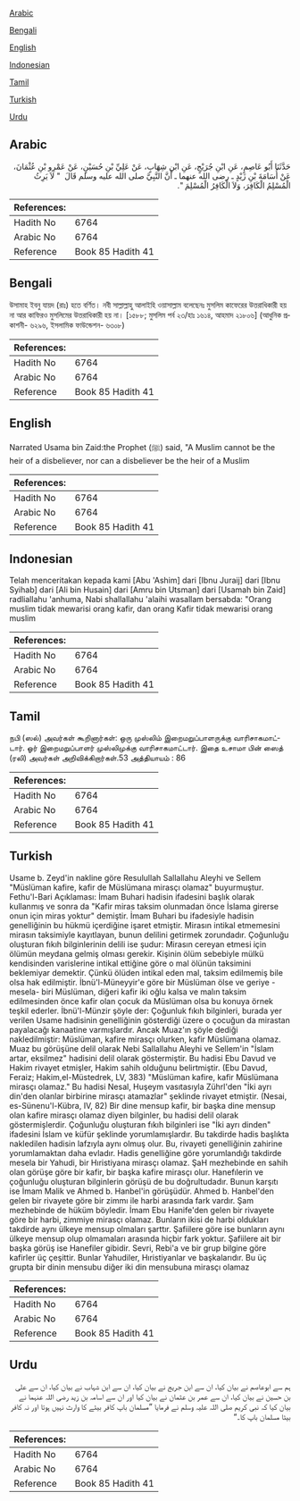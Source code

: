 [Arabic](#arabic)

[Bengali](#bengali)

[English](#english)

[Indonesian](#indonesian)

[Tamil](#tamil)

[Turkish](#turkish)

[Urdu](#urdu)

## Arabic


<div dir="rtl" lang="ar" style={{fontSize:'larger',backgroundColor:'#f8f9fa',padding:20}}>
حَدَّثَنَا أَبُو عَاصِمٍ، عَنِ ابْنِ جُرَيْجٍ، عَنِ ابْنِ شِهَابٍ، عَنْ عَلِيِّ بْنِ حُسَيْنٍ، عَنْ عَمْرِو بْنِ عُثْمَانَ، عَنْ أُسَامَةَ بْنِ زَيْدٍ ـ رضى الله عنهما ـ أَنَّ النَّبِيَّ صلى الله عليه وسلم قَالَ ‏ "‏ لاَ يَرِثُ الْمُسْلِمُ الْكَافِرَ، وَلاَ الْكَافِرُ الْمُسْلِمَ ‏"‏‏.‏
</div>
<div style={{backgroundColor:'#f8f9fa',padding:20, marginBottom: 10}}><table> <thead> <tr> <th>References:</th> <th></th> </tr> </thead> <tbody><tr><td>Hadith No</td><td>6764</td></tr><tr><td>Arabic No</td><td>6764</td></tr><tr><td>Reference</td><td>Book 85 Hadith 41</td></tr></tbody></table></div>

## Bengali


<div dir="ltr" lang="bn" style={{fontSize:'larger',backgroundColor:'#f8f9fa',padding:20}}>
উসামাহ ইবনু যায়দ (রাঃ) হতে বর্ণিত। নবী সাল্লাল্লাহু আলাইহি ওয়াসাল্লাম বলেছেনঃ মুসলিম কাফেরের উত্তরাধিকারী হয় না আর কাফিরও মুসলিমের উত্তরাধিকারী হয় না। [১৫৮৮; মুসলিম পর্ব ২৩/হাঃ ১৬১৪, আহমাদ ২১৮০৬] (আধুনিক প্রকাশনী- ৬২৯৬, ইসলামিক ফাউন্ডেশন- ৬৩০৮)
</div>
<div style={{backgroundColor:'#f8f9fa',padding:20, marginBottom: 10}}><table> <thead> <tr> <th>References:</th> <th></th> </tr> </thead> <tbody><tr><td>Hadith No</td><td>6764</td></tr><tr><td>Arabic No</td><td>6764</td></tr><tr><td>Reference</td><td>Book 85 Hadith 41</td></tr></tbody></table></div>

## English


<div dir="ltr" lang="en" style={{fontSize:'larger',backgroundColor:'#f8f9fa',padding:20}}>
Narrated Usama bin Zaid:the Prophet (ﷺ) said, "A Muslim cannot be the heir of a disbeliever, nor can a disbeliever be the heir of a Muslim
</div>
<div style={{backgroundColor:'#f8f9fa',padding:20, marginBottom: 10}}><table> <thead> <tr> <th>References:</th> <th></th> </tr> </thead> <tbody><tr><td>Hadith No</td><td>6764</td></tr><tr><td>Arabic No</td><td>6764</td></tr><tr><td>Reference</td><td>Book 85 Hadith 41</td></tr></tbody></table></div>

## Indonesian


<div dir="ltr" lang="id" style={{fontSize:'larger',backgroundColor:'#f8f9fa',padding:20}}>
Telah menceritakan kepada kami [Abu 'Ashim] dari [Ibnu Juraij] dari [Ibnu Syihab] dari [Ali bin Husain] dari [Amru bin Utsman] dari [Usamah bin Zaid] radliallahu 'anhuma, Nabi shallallahu 'alaihi wasallam bersabda: "Orang muslim tidak mewarisi orang kafir, dan orang Kafir tidak mewarisi orang muslim
</div>
<div style={{backgroundColor:'#f8f9fa',padding:20, marginBottom: 10}}><table> <thead> <tr> <th>References:</th> <th></th> </tr> </thead> <tbody><tr><td>Hadith No</td><td>6764</td></tr><tr><td>Arabic No</td><td>6764</td></tr><tr><td>Reference</td><td>Book 85 Hadith 41</td></tr></tbody></table></div>

## Tamil


<div dir="ltr" lang="ta" style={{fontSize:'larger',backgroundColor:'#f8f9fa',padding:20}}>
நபி (ஸல்) அவர்கள் கூறினார்கள்: ஒரு முஸ்லிம் இறைமறுப்பாளருக்கு வாரிசாகமாட்டார். ஓர் இறைமறுப்பாளர் முஸ்லிமுக்கு வாரிசாகமாட்டார். இதை உசாமா பின் ஸைத் (ரலி) அவர்கள் அறிவிக்கிறார்கள்.53 அத்தியாயம் : 86
</div>
<div style={{backgroundColor:'#f8f9fa',padding:20, marginBottom: 10}}><table> <thead> <tr> <th>References:</th> <th></th> </tr> </thead> <tbody><tr><td>Hadith No</td><td>6764</td></tr><tr><td>Arabic No</td><td>6764</td></tr><tr><td>Reference</td><td>Book 85 Hadith 41</td></tr></tbody></table></div>

## Turkish


<div dir="ltr" lang="tr" style={{fontSize:'larger',backgroundColor:'#f8f9fa',padding:20}}>
Usame b. Zeyd'in nakline göre Resulullah Sallallahu Aleyhi ve Sellem "Müslüman kafire, kafir de Müslümana mirasçı olamaz" buyurmuştur. Fethu'l-Bari Açıklaması: İmam Buhari hadisin ifadesini başlık olarak kullanmış ve sonra da "Kafir miras taksim olunmadan önce İslama girerse onun için miras yoktur" demiştir. İmam Buhari bu ifadesiyle hadisin genelliğinin bu hükmü içerdiğine işaret etmiştir. Mirasın intikal etmemesini mirasın taksimiyle kayıtlayan, bunun delilini getirmek zorundadır. Çoğunluğu oluşturan fıkıh bilginlerinin delili ise şudur: Mirasın cereyan etmesi için ölümün meydana gelmiş olması gerekir. Kişinin ölüm sebebiyle mülkü kendisinden varislerine intikal ettiğine göre o mal ölünün taksimini beklemiyar demektir. Çünkü ölüden intikal eden mal, taksim edilmemiş bile olsa hak edilmiştir. İbnü'l-Müneyyir'e göre bir Müslüman ölse ve geriye -mesela- biri Müslüman, diğeri kafir iki oğlu kalsa ve malın taksim edilmesinden önce kafir olan çocuk da Müslüman olsa bu konuya örnek teşkil ederler. İbnü'l-Münzir şöyle der: Çoğunluk fıkıh bilginleri, burada yer verilen Usame hadisinin genelliğinin gösterdiği üzere o çocuğun da mirastan payalacağı kanaatine varmışlardır. Ancak Muaz'ın şöyle dediği nakledilmiştir: Müslüman, kafire mirasçı olurken, kafir Müslümana olamaz. Muaz bu görüşüne delil olarak Nebi Sallallahu Aleyhi ve Sellem'in "İslam artar, eksilmez" hadisini delil olarak göstermiştir. Bu hadisi Ebu Davud ve Hakim rivayet etmişler, Hakim sahih olduğunu belirtmiştir. (Ebu Davud, Feraiz; Hakim,el-Müstedrek, LV, 383) "Müslüman kafire, kafir Müslümana mirasçı olamaz." Bu hadisi Nesal, Huşeym vasıtasıyla Zührl'den "İki ayrı din'den olanlar birbirine mirasçı atamazlar" şeklinde rivayet etmiştir. (Nesai, es-Sünenu'l-Kübra, IV, 82) Bir dine mensup kafir, bir başka dine mensup olan kafire mirasçı olamaz diyen bilginler, bu hadisi delil olarak göstermişlerdir. Çoğunluğu oluşturan fıkıh bilginleri ise "İki ayrı dinden" ifadesini İslam ve küfür şeklinde yorumlamışlardır. Bu takdirde hadis başlıkta nakledilen hadisin lafzıyla aynı olmuş olur. Bu, rivayeti genelliğinin zahirine yorumlamaktan daha evladır. Hadis genelliğine göre yorumlandığı takdirde mesela bir Yahudi, bir Hıristiyana mirasçı olamaz. ŞaH mezhebinde en sahih olan görüşe göre bir kafir, bir başka kafire mirasçı olur. Hanefılerin ve çoğunluğu oluşturan bilginlerin görüşü de bu doğrultudadır. Bunun karşıtı ise İmam Malik ve Ahmed b. Hanbel'in görüşüdür. Ahmed b. Hanbel'den gelen bir rivayete göre bir zimmı ile harbi arasında fark vardır. Şam mezhebinde de hüküm böyledir. İmam Ebu Hanife'den gelen bir rivayete göre bir harbi, zimmiye mirasçı olamaz. Bunların ikisi de harbi oldukları takdirde aynı ülkeye mensup olmaları şarttır. Şafiilere göre ise bunların aynı ülkeye mensup olup olmamaları arasında hiçbir fark yoktur. Şafiilere ait bir başka görüş ise Hanefiler gibidir. Sevri, Rebi'a ve bir grup bilgine göre kafirler üç çeşittir. Bunlar Yahudiler, Hıristiyanlar ve başkalarıdır. Bu üç grupta bir dinin mensubu diğer iki din mensubuna mirasçı olamaz
</div>
<div style={{backgroundColor:'#f8f9fa',padding:20, marginBottom: 10}}><table> <thead> <tr> <th>References:</th> <th></th> </tr> </thead> <tbody><tr><td>Hadith No</td><td>6764</td></tr><tr><td>Arabic No</td><td>6764</td></tr><tr><td>Reference</td><td>Book 85 Hadith 41</td></tr></tbody></table></div>

## Urdu


<div dir="rtl" lang="ur" style={{fontSize:'larger',backgroundColor:'#f8f9fa',padding:20}}>
ہم سے ابوعاصم نے بیان کیا، ان سے ابن جریج نے بیان کیا، ان سے ابن شہاب نے بیان کیا، ان سے علی بن حسین نے بیان کیا، ان سے عمر بن عثمان نے بیان کیا اور ان سے اسامہ بن زید رضی اللہ عنہما نے بیان کیا کہ نبی کریم صلی اللہ علیہ وسلم نے فرمایا ”مسلمان باپ کافر بیٹے کا وارث نہیں ہوتا اور نہ کافر بیٹا مسلمان باپ کا۔“
</div>
<div style={{backgroundColor:'#f8f9fa',padding:20, marginBottom: 10}}><table> <thead> <tr> <th>References:</th> <th></th> </tr> </thead> <tbody><tr><td>Hadith No</td><td>6764</td></tr><tr><td>Arabic No</td><td>6764</td></tr><tr><td>Reference</td><td>Book 85 Hadith 41</td></tr></tbody></table></div>